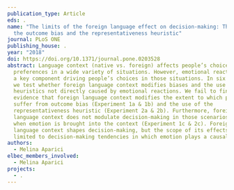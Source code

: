 ```yaml
---
publication_type: Article
eds: .
name: "The limits of the foreign language effect on decision-making: The case of
  the outcome bias and the representativeness heuristic"
journal: PLoS ONE
publishing_house: .
year: "2018"
doi: https://doi.org/10.1371/journal.pone.0203528
abstract: Language context (native vs. foreign) affects people’s choices and
  preferences in a wide variety of situations. However, emotional reactions are
  a key component driving people’s choices in those situations. In six studies,
  we test whether foreign language context modifies biases and the use of
  heuristics not directly caused by emotional reactions. We fail to find
  evidence that foreign language context modifies the extent to which people
  suffer from outcome bias (Experiment 1a & 1b) and the use of the
  representativeness heuristic (Experiment 2a & 2b). Furthermore, foreign
  language context does not modulate decision-making in those scenarios even
  when emotion is brought into the context (Experiment 1c & 2c). Foreign
  language context shapes decision-making, but the scope of its effects might be
  limited to decision-making tendencies in which emotion plays a causal role.
authors:
  - Melina Aparici
elbec_members_involved:
  - Melina Aparici
projects:
  - .
---
```


